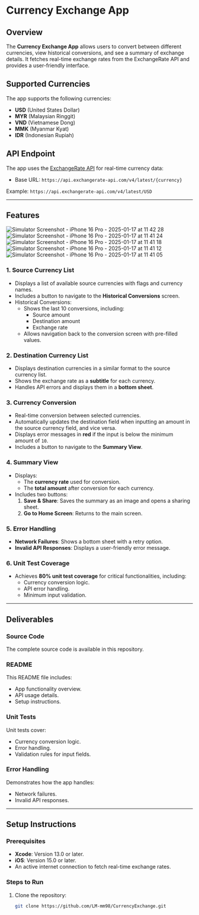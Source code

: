 # Currency Exchange App

## Overview
The **Currency Exchange App** allows users to convert between different currencies, view historical conversions, and see a summary of exchange details. It fetches real-time exchange rates from the ExchangeRate API and provides a user-friendly interface.

## Supported Currencies
The app supports the following currencies:
- **USD** (United States Dollar)
- **MYR** (Malaysian Ringgit)
- **VND** (Vietnamese Dong)
- **MMK** (Myanmar Kyat)
- **IDR** (Indonesian Rupiah)

## API Endpoint
The app uses the [ExchangeRate API](https://api.exchangerate-api.com) for real-time currency data:
- Base URL: `https://api.exchangerate-api.com/v4/latest/{currency}`

Example: `https://api.exchangerate-api.com/v4/latest/USD`

---

## Features
![Simulator Screenshot - iPhone 16 Pro - 2025-01-17 at 11 42 28](https://github.com/user-attachments/assets/3208d7a4-5d2e-4f9b-9f9a-0dd19d9e1fd7)
![Simulator Screenshot - iPhone 16 Pro - 2025-01-17 at 11 41 24](https://github.com/user-attachments/assets/5526f2f5-acc3-42bd-ad41-b7e524aab7cd)
![Simulator Screenshot - iPhone 16 Pro - 2025-01-17 at 11 41 18](https://github.com/user-attachments/assets/511f662e-409b-4750-9d8e-8355ba9c99b7)
![Simulator Screenshot - iPhone 16 Pro - 2025-01-17 at 11 41 12](https://github.com/user-attachments/assets/b8d245a9-c00f-49ba-bf0c-ecd4f654bd2a)
![Simulator Screenshot - iPhone 16 Pro - 2025-01-17 at 11 41 05](https://github.com/user-attachments/assets/3b10079e-0ffd-4c99-a096-387806c7f4fa)

### 1. Source Currency List
- Displays a list of available source currencies with flags and currency names.
- Includes a button to navigate to the **Historical Conversions** screen.
- Historical Conversions:
  - Shows the last 10 conversions, including:
    - Source amount
    - Destination amount
    - Exchange rate
  - Allows navigation back to the conversion screen with pre-filled values.

### 2. Destination Currency List
- Displays destination currencies in a similar format to the source currency list.
- Shows the exchange rate as a **subtitle** for each currency.
- Handles API errors and displays them in a **bottom sheet**.

### 3. Currency Conversion
- Real-time conversion between selected currencies.
- Automatically updates the destination field when inputting an amount in the source currency field, and vice versa.
- Displays error messages in **red** if the input is below the minimum amount of `10`.
- Includes a button to navigate to the **Summary View**.

### 4. Summary View
- Displays:
  - The **currency rate** used for conversion.
  - The **total amount** after conversion for each currency.
- Includes two buttons:
  1. **Save & Share**: Saves the summary as an image and opens a sharing sheet.
  2. **Go to Home Screen**: Returns to the main screen.

### 5. Error Handling
- **Network Failures**: Shows a bottom sheet with a retry option.
- **Invalid API Responses**: Displays a user-friendly error message.

### 6. Unit Test Coverage
- Achieves **80% unit test coverage** for critical functionalities, including:
  - Currency conversion logic.
  - API error handling.
  - Minimum input validation.

---

## Deliverables

### Source Code
The complete source code is available in this repository.

### README
This README file includes:
- App functionality overview.
- API usage details.
- Setup instructions.

### Unit Tests
Unit tests cover:
- Currency conversion logic.
- Error handling.
- Validation rules for input fields.

### Error Handling
Demonstrates how the app handles:
- Network failures.
- Invalid API responses.

---

## Setup Instructions

### Prerequisites
- **Xcode**: Version 13.0 or later.
- **iOS**: Version 15.0 or later.
- An active internet connection to fetch real-time exchange rates.

### Steps to Run
1. Clone the repository:
   ```bash
   git clone https://github.com/LM-mm98/CurrencyExchange.git
